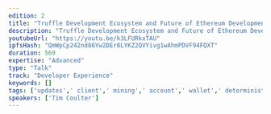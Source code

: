 ```yaml
---
edition: 2
title: "Truffle Development Ecosystem and Future of Ethereum Development Tools"
description: "Truffle Development Ecosystem and Future of Ethereum Development Tools A presentation on the Truffle development ecosystem which encompasses a number of different tools including the Truffle development framework. There will be a demo of new features as well as talk about future plan, keeping an eye toward writing code that benefits the whole Ethereum community and not just Truffle users, focusing on development processes, blockchain simulations, testing, using live chain data for testing and development, and on-chain package management."
youtubeUrl: "https://youtu.be/k3LFURkxTAU"
ipfsHash: "QmWpCp242nd86Yw2DEr8LYKZ2QVYivg1wAhmPDVF94FQXT"
duration: 569
expertise: "Advanced"
type: "Talk"
track: "Developer Experience"
keywords: []
tags: ['updates',' client',' mining',' account',' wallet',' deterministic',' programmable',' fork',' solidity',' tests',' npm',' buildpack',' events','Developer Experience']
speakers: ['Tim Coulter']
---
```

